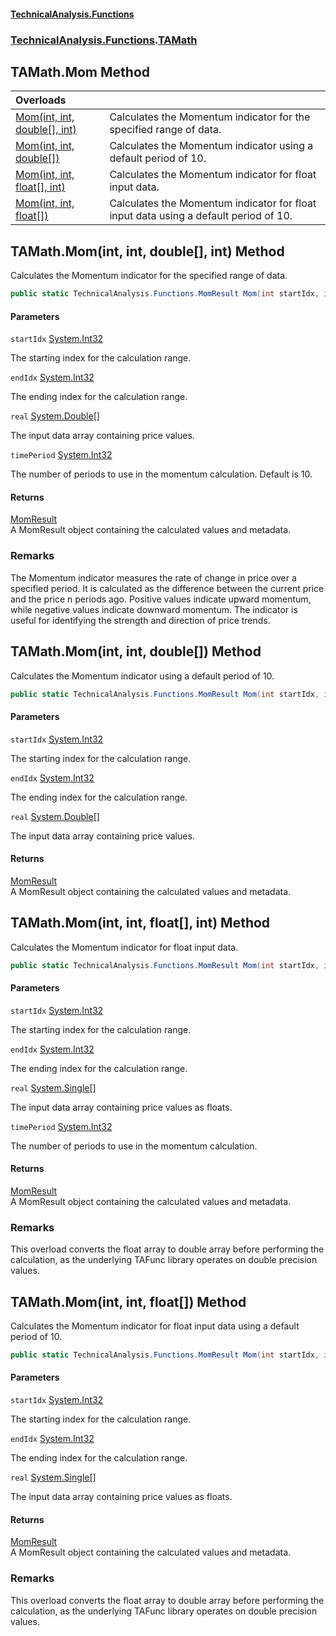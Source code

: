 #### [TechnicalAnalysis\.Functions](Atypical.TechnicalAnalysis.Functions.md 'Atypical\.TechnicalAnalysis\.Functions')
### [TechnicalAnalysis\.Functions](Atypical.TechnicalAnalysis.Functions.md#TechnicalAnalysis.Functions 'TechnicalAnalysis\.Functions').[TAMath](TAMath.md 'TechnicalAnalysis\.Functions\.TAMath')

## TAMath\.Mom Method

| Overloads | |
| :--- | :--- |
| [Mom\(int, int, double\[\], int\)](TAMath.Mom.md#TechnicalAnalysis.Functions.TAMath.Mom(int,int,double[],int) 'TechnicalAnalysis\.Functions\.TAMath\.Mom\(int, int, double\[\], int\)') | Calculates the Momentum indicator for the specified range of data\. |
| [Mom\(int, int, double\[\]\)](TAMath.Mom.md#TechnicalAnalysis.Functions.TAMath.Mom(int,int,double[]) 'TechnicalAnalysis\.Functions\.TAMath\.Mom\(int, int, double\[\]\)') | Calculates the Momentum indicator using a default period of 10\. |
| [Mom\(int, int, float\[\], int\)](TAMath.Mom.md#TechnicalAnalysis.Functions.TAMath.Mom(int,int,float[],int) 'TechnicalAnalysis\.Functions\.TAMath\.Mom\(int, int, float\[\], int\)') | Calculates the Momentum indicator for float input data\. |
| [Mom\(int, int, float\[\]\)](TAMath.Mom.md#TechnicalAnalysis.Functions.TAMath.Mom(int,int,float[]) 'TechnicalAnalysis\.Functions\.TAMath\.Mom\(int, int, float\[\]\)') | Calculates the Momentum indicator for float input data using a default period of 10\. |

<a name='TechnicalAnalysis.Functions.TAMath.Mom(int,int,double[],int)'></a>

## TAMath\.Mom\(int, int, double\[\], int\) Method

Calculates the Momentum indicator for the specified range of data\.

```csharp
public static TechnicalAnalysis.Functions.MomResult Mom(int startIdx, int endIdx, double[] real, int timePeriod);
```
#### Parameters

<a name='TechnicalAnalysis.Functions.TAMath.Mom(int,int,double[],int).startIdx'></a>

`startIdx` [System\.Int32](https://docs.microsoft.com/en-us/dotnet/api/System.Int32 'System\.Int32')

The starting index for the calculation range\.

<a name='TechnicalAnalysis.Functions.TAMath.Mom(int,int,double[],int).endIdx'></a>

`endIdx` [System\.Int32](https://docs.microsoft.com/en-us/dotnet/api/System.Int32 'System\.Int32')

The ending index for the calculation range\.

<a name='TechnicalAnalysis.Functions.TAMath.Mom(int,int,double[],int).real'></a>

`real` [System\.Double](https://docs.microsoft.com/en-us/dotnet/api/System.Double 'System\.Double')[\[\]](https://docs.microsoft.com/en-us/dotnet/api/System.Array 'System\.Array')

The input data array containing price values\.

<a name='TechnicalAnalysis.Functions.TAMath.Mom(int,int,double[],int).timePeriod'></a>

`timePeriod` [System\.Int32](https://docs.microsoft.com/en-us/dotnet/api/System.Int32 'System\.Int32')

The number of periods to use in the momentum calculation\. Default is 10\.

#### Returns
[MomResult](MomResult.md 'TechnicalAnalysis\.Functions\.MomResult')  
A MomResult object containing the calculated values and metadata\.

### Remarks
The Momentum indicator measures the rate of change in price over a specified period\.
It is calculated as the difference between the current price and the price n periods ago\.
Positive values indicate upward momentum, while negative values indicate downward momentum\.
The indicator is useful for identifying the strength and direction of price trends\.

<a name='TechnicalAnalysis.Functions.TAMath.Mom(int,int,double[])'></a>

## TAMath\.Mom\(int, int, double\[\]\) Method

Calculates the Momentum indicator using a default period of 10\.

```csharp
public static TechnicalAnalysis.Functions.MomResult Mom(int startIdx, int endIdx, double[] real);
```
#### Parameters

<a name='TechnicalAnalysis.Functions.TAMath.Mom(int,int,double[]).startIdx'></a>

`startIdx` [System\.Int32](https://docs.microsoft.com/en-us/dotnet/api/System.Int32 'System\.Int32')

The starting index for the calculation range\.

<a name='TechnicalAnalysis.Functions.TAMath.Mom(int,int,double[]).endIdx'></a>

`endIdx` [System\.Int32](https://docs.microsoft.com/en-us/dotnet/api/System.Int32 'System\.Int32')

The ending index for the calculation range\.

<a name='TechnicalAnalysis.Functions.TAMath.Mom(int,int,double[]).real'></a>

`real` [System\.Double](https://docs.microsoft.com/en-us/dotnet/api/System.Double 'System\.Double')[\[\]](https://docs.microsoft.com/en-us/dotnet/api/System.Array 'System\.Array')

The input data array containing price values\.

#### Returns
[MomResult](MomResult.md 'TechnicalAnalysis\.Functions\.MomResult')  
A MomResult object containing the calculated values and metadata\.

<a name='TechnicalAnalysis.Functions.TAMath.Mom(int,int,float[],int)'></a>

## TAMath\.Mom\(int, int, float\[\], int\) Method

Calculates the Momentum indicator for float input data\.

```csharp
public static TechnicalAnalysis.Functions.MomResult Mom(int startIdx, int endIdx, float[] real, int timePeriod);
```
#### Parameters

<a name='TechnicalAnalysis.Functions.TAMath.Mom(int,int,float[],int).startIdx'></a>

`startIdx` [System\.Int32](https://docs.microsoft.com/en-us/dotnet/api/System.Int32 'System\.Int32')

The starting index for the calculation range\.

<a name='TechnicalAnalysis.Functions.TAMath.Mom(int,int,float[],int).endIdx'></a>

`endIdx` [System\.Int32](https://docs.microsoft.com/en-us/dotnet/api/System.Int32 'System\.Int32')

The ending index for the calculation range\.

<a name='TechnicalAnalysis.Functions.TAMath.Mom(int,int,float[],int).real'></a>

`real` [System\.Single](https://docs.microsoft.com/en-us/dotnet/api/System.Single 'System\.Single')[\[\]](https://docs.microsoft.com/en-us/dotnet/api/System.Array 'System\.Array')

The input data array containing price values as floats\.

<a name='TechnicalAnalysis.Functions.TAMath.Mom(int,int,float[],int).timePeriod'></a>

`timePeriod` [System\.Int32](https://docs.microsoft.com/en-us/dotnet/api/System.Int32 'System\.Int32')

The number of periods to use in the momentum calculation\.

#### Returns
[MomResult](MomResult.md 'TechnicalAnalysis\.Functions\.MomResult')  
A MomResult object containing the calculated values and metadata\.

### Remarks
This overload converts the float array to double array before performing the calculation,
as the underlying TAFunc library operates on double precision values\.

<a name='TechnicalAnalysis.Functions.TAMath.Mom(int,int,float[])'></a>

## TAMath\.Mom\(int, int, float\[\]\) Method

Calculates the Momentum indicator for float input data using a default period of 10\.

```csharp
public static TechnicalAnalysis.Functions.MomResult Mom(int startIdx, int endIdx, float[] real);
```
#### Parameters

<a name='TechnicalAnalysis.Functions.TAMath.Mom(int,int,float[]).startIdx'></a>

`startIdx` [System\.Int32](https://docs.microsoft.com/en-us/dotnet/api/System.Int32 'System\.Int32')

The starting index for the calculation range\.

<a name='TechnicalAnalysis.Functions.TAMath.Mom(int,int,float[]).endIdx'></a>

`endIdx` [System\.Int32](https://docs.microsoft.com/en-us/dotnet/api/System.Int32 'System\.Int32')

The ending index for the calculation range\.

<a name='TechnicalAnalysis.Functions.TAMath.Mom(int,int,float[]).real'></a>

`real` [System\.Single](https://docs.microsoft.com/en-us/dotnet/api/System.Single 'System\.Single')[\[\]](https://docs.microsoft.com/en-us/dotnet/api/System.Array 'System\.Array')

The input data array containing price values as floats\.

#### Returns
[MomResult](MomResult.md 'TechnicalAnalysis\.Functions\.MomResult')  
A MomResult object containing the calculated values and metadata\.

### Remarks
This overload converts the float array to double array before performing the calculation,
as the underlying TAFunc library operates on double precision values\.